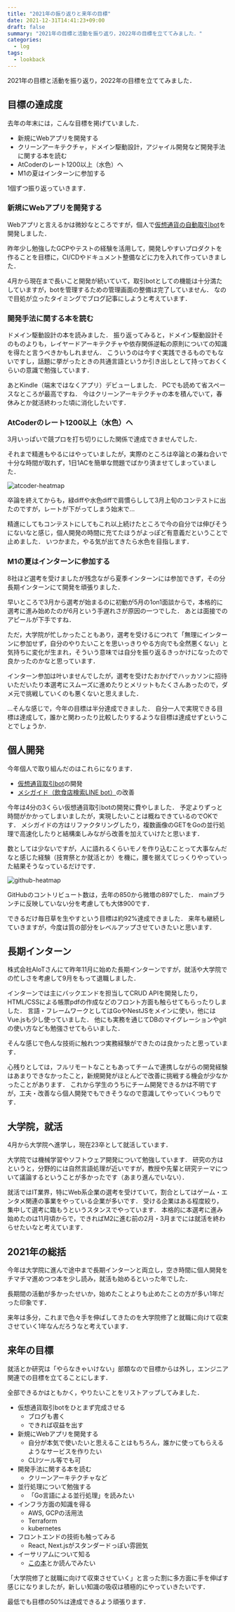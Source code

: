 ```yaml
---
title: "2021年の振り返りと来年の目標"
date: 2021-12-31T14:41:23+09:00
draft: false
summary: "2021年の目標と活動を振り返り，2022年の目標を立ててみました．"
categories:
  - log
tags:
  - lookback
---
```


2021年の目標と活動を振り返り，2022年の目標を立ててみました．

## 目標の達成度

去年の年末には，こんな目標を掲げていました．

- 新規にWebアプリを開発する
- クリーンアーキテクチャ，ドメイン駆動設計，アジャイル開発など開発手法に関する本を読む
- AtCoderのレート1200以上（水色）へ
- M1の夏はインターンに参加する

1個ずつ振り返っていきます．

### 新規にWebアプリを開発する

Webアプリと言えるかは微妙なところですが，個人で[仮想通貨の自動取引bot](https://github.com/Fukkatsuso/cryptocurrency-trading-bot)を開発しました．

昨年少し勉強したGCPやテストの経験を活用して，開発しやすいプロダクトを作ることを目標に，CI/CDやドキュメント整備などに力を入れて作っていきました．

4月から現在まで長いこと開発が続いていて，取引botとしての機能は十分満たしていますが，botを管理するための管理画面の整備は完了していません．
なので目処が立ったタイミングでブログ記事にしようと考えています．

### 開発手法に関する本を読む

ドメイン駆動設計の本を読みました．
振り返ってみると，ドメイン駆動設計そのものよりも，レイヤードアーキテクチャや依存関係逆転の原則についての知識を得たと言うべきかもしれません．
こういうのは今すぐ実践できるものでもないですし，話題に挙がったときの共通言語というか引き出しとして持っておくくらいの意識で勉強しています．

あとKindle（端末ではなくアプリ）デビューしました．
PCでも読めて省スペースなところが最高ですね．
今はクリーンアーキテクチャの本を積んでいて，春休みとか就活終わった頃に消化したいです．

### AtCoderのレート1200以上（水色）へ

3月いっぱいで競プロを打ち切りにした関係で達成できませんでした．

それまで精進もやるにはやっていましたが，実際のところは卒論との兼ね合いで十分な時間が取れず，1日1ACを簡単な問題でばかり済ませてしまっていました．

![atcoder-heatmap](atcoder-heatmap.png)

卒論を終えてからも，緑diffや水色diffで肩慣らしして3月上旬のコンテストに出たのですが，レートが下がってしまう始末で...

精進にしてもコンテストにしてもこれ以上続けたところで今の自分では伸びそうにないなと感じ，個人開発の時間に充てたほうがよっぽど有意義だということで止めました．
いつかまた，やる気が出てきたら水色を目指します．

### M1の夏はインターンに参加する

8社ほど選考を受けましたが残念ながら夏季インターンには参加できず，その分長期インターンにて開発を頑張りました．

早いところで3月から選考が始まるのに初動が5月の1on1面談からで，本格的に選考に進み始めたのが6月という手遅れさが原因の一つでした．
あとは面接でのアピールが下手ですね．

ただ，大学院が忙しかったこともあり，選考を受けるにつれて「無理にインターンに参加せず，自分のやりたいことを思いっきりやる方向でも全然悪くない」と気持ちに変化が生まれ，そういう意味では自分を振り返るきっかけになったので良かったのかなと思っています．

インターン参加は叶いませんでしたが，選考を受けたおかげでハッカソンに招待いただいたり本選考にスムーズに進めたりとメリットもたくさんあったので，ダメ元で挑戦していくのも悪くないと思えました．

...そんな感じで，今年の目標は半分達成できました．
自分一人で実現できる目標は達成して，誰かと関わったり比較したりするような目標は達成せずということでしょうか．

## 個人開発

今年個人で取り組んだのはこれらになります．

- [仮想通貨取引bot](https://github.com/Fukkatsuso/cryptocurrency-trading-bot)の開発
- [メシガイド（飲食店検索LINE bot）](https://github.com/Fukkatsuso/linebot-restaurant-go)の改善

今年は4分の3くらい仮想通貨取引botの開発に費やしました．
予定よりずっと時間がかかってしまいましたが，実現したいことは概ねできているのでOKです．
メシガイドの方はリファクタリングしたり，複数画像のGETをGoの並行処理で高速化したりと結構楽しみながら改善を加えていけたと思います．

数としては少ないですが，人に語れるくらいモノを作り込むことって大事なんだなと感じた経験（技育祭とか就活とか）を機に，腰を据えてじっくりやっていった結果そうなっているだけです．

![github-heatmap](github-heatmap.png)

GitHubのコントリビュート数は，去年の850から微増の897でした．
mainブランチに反映していない分を考慮しても大体900です．

できるだけ毎日草を生やすという目標は約92%達成できました．
来年も継続していきますが，今度は質の部分をレベルアップさせていきたいと思います．

## 長期インターン

株式会社AIoTさんにて昨年11月に始めた長期インターンですが，就活や大学院での忙しさを考慮して9月をもって退職しました．

インターンでは主にバックエンドを担当してCRUD APIを開発したり，HTML/CSSによる帳票pdfの作成などのフロント方面も触らせてもらったりしました．
言語・フレームワークとしてはGoやNestJSをメインに使い，他にはVue.jsも少し使っていました．
他にも実務を通じてDBのマイグレーションやgitの使い方なども勉強させてもらいました．

そんな感じで色んな技術に触れつつ実務経験ができたのは良かったと思っています．

心残りとしては，フルリモートなこともあってチームで連携しながらの開発経験はあまりできなかったこと，新規開発がほとんどで改善に挑戦する機会が少なかったことがあります．
これから学生のうちにチーム開発できるかは不明ですが，工夫・改善なら個人開発でもできそうなので意識してやっていくつもりです．

## 大学院，就活

4月から大学院へ進学し，現在23卒として就活しています．

大学院では機械学習やソフトウェア開発について勉強しています．
研究の方はというと，分野的には自然言語処理が近いですが，教授や先輩と研究テーマについて議論するということが多かったです（あまり進んでいない）．

就活ではIT業界，特にWeb系企業の選考を受けていて，割合としてはゲーム・エンタメ関連の事業をやっている企業が多いです．
受ける企業はある程度絞り，集中して選考に臨もうというスタンスでやっています．
本格的に本選考に進み始めたのは11月頃からで，できればM2に進む前の2月・3月までには就活を終わらせたいなと考えています．

## 2021年の総括

今年は大学院に進んで途中まで長期インターンと両立し，空き時間に個人開発をチマチマ進めつつ本を少し読み，就活も始めるといった年でした．

長期間の活動が多かったせいか，始めたことよりも止めたことの方が多い1年だった印象です．

来年は多分，これまで色々手を伸ばしてきたのを大学院修了と就職に向けて収束させていく1年なんだろうなと考えています．

## 来年の目標

就活とか研究は「やらなきゃいけない」部類なので目標からは外し，エンジニア関連での目標を立てることにします．

全部できるかはともかく，やりたいことをリストアップしてみました．

- 仮想通貨取引botをひとまず完成させる
  - ブログも書く
  - できれば収益を出す
- 新規にWebアプリを開発する
  - 自分が本気で使いたいと思えることはもちろん，誰かに使ってもらえるようなサービスを作りたい
  - CLIツール等でも可
- 開発手法に関する本を読む
  - クリーンアーキテクチャなど
- 並行処理について勉強する
  - 「Go言語による並行処理」を読みたい
- インフラ方面の知識を得る
  - AWS, GCPの活用法
  - Terraform
  - kubernetes
- フロントエンドの技術も触ってみる
  - React, Next.jsがスタンダードっぽい雰囲気
- イーサリアムについて知る
  - [この本](https://www.amazon.co.jp/dp/4873118964)とか読んでみたい

「大学院修了と就職に向けて収束させていく」と言った割に多方面に手を伸ばす感じになりましたが，新しい知識の吸収は積極的にやっていきたいです．

最低でも目標の50%は達成できるよう頑張ります．
